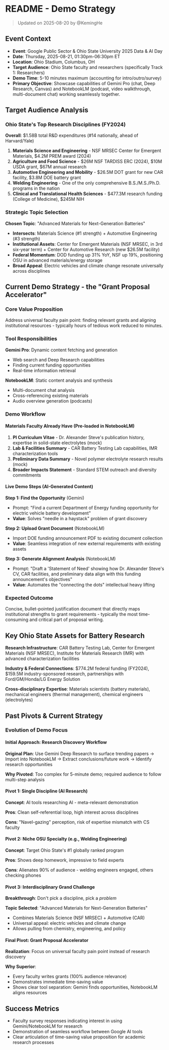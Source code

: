 # README - Demo Strategy

> Updated on 2025-08-20 by @KemingHe

## Event Context

- **Event**: Google Public Sector & Ohio State University 2025 Data & AI Day  
- **Date**: Thursday, 2025-08-21, 01:30pm-06:30pm ET  
- **Location**: Ohio Stadium, Columbus, OH  
- **Target Audience**: Ohio State faculty and researchers (specifically Track 1: Researchers)  
- **Demo Time**: 5-10 minutes maximum (accounting for intro/outro/survey)  
- **Primary Objective**: Showcase capabilities of Gemini Pro (chat, Deep Research, Canvas) and NotebookLM (podcast, video walkthrough, multi-document chat) working seamlessly together.

## Target Audience Analysis

### Ohio State's Top Research Disciplines (FY2024)

**Overall**: $1.58B total R&D expenditures (#14 nationally, ahead of Harvard/Yale)

1. **Materials Science and Engineering** - NSF MRSEC Center for Emergent Materials, $4.2M PREM award (2024)
2. **Agriculture and Food Science** - $26M NSF TARDISS ERC (2024), $10M USDA grant, $67M annual research  
3. **Automotive Engineering and Mobility** - $26.5M DOT grant for new CAR facility, $3.8M DOE battery grant
4. **Welding Engineering** - One of the only comprehensive B.S./M.S./Ph.D. programs in the nation
5. **Clinical and Translational Health Sciences** - $477.3M research funding (College of Medicine), $245M NIH

### Strategic Topic Selection

**Chosen Topic**: "Advanced Materials for Next-Generation Batteries"

- **Intersects**: Materials Science (#1 strength) + Automotive Engineering (#3 strength)
- **Institutional Assets**: Center for Emergent Materials (NSF MRSEC, in 3rd six-year term) + Center for Automotive Research (new $26.5M facility)
- **Federal Momentum**: DOD funding up 31% YoY, NSF up 19%, positioning OSU in advanced materials/energy storage
- **Broad Appeal**: Electric vehicles and climate change resonate universally across disciplines

## Current Demo Strategy - the "Grant Proposal Accelerator"

### Core Value Proposition

Address universal faculty pain point: finding relevant grants and aligning institutional resources - typically hours of tedious work reduced to minutes.

### Tool Responsibilities

**Gemini Pro**: Dynamic content fetching and generation

- Web search and Deep Research capabilities
- Finding current funding opportunities
- Real-time information retrieval

**NotebookLM**: Static content analysis and synthesis

- Multi-document chat analysis
- Cross-referencing existing materials
- Audio overview generation (podcasts)

### Demo Workflow

#### Materials Faculty Already Have (Pre-loaded in NotebookLM)

1. **PI Curriculum Vitae** - Dr. Alexander Steve's publication history, expertise in solid-state electrolytes (mock)
2. **Lab & Facilities Summary** - CAR Battery Testing Lab capabilities, IMR characterization tools  
3. **Preliminary Data Summary** - Novel polymer electrolyte research results (mock)
4. **Broader Impacts Statement** - Standard STEM outreach and diversity commitments

#### Live Demo Steps (AI-Generated Content)

**Step 1: Find the Opportunity** (Gemini)

- Prompt: "Find a current Department of Energy funding opportunity for electric vehicle battery development"
- **Value**: Solves "needle in a haystack" problem of grant discovery

**Step 2: Upload Grant Document** (NotebookLM)

- Import DOE funding announcement PDF to existing document collection
- **Value**: Seamless integration of new external requirements with existing assets

**Step 3: Generate Alignment Analysis** (NotebookLM)  

- Prompt: "Draft a 'Statement of Need' showing how Dr. Alexander Steve's CV, CAR facilities, and preliminary data align with this funding announcement's objectives"
- **Value**: Automates the "connecting the dots" intellectual heavy lifting

### Expected Outcome

Concise, bullet-pointed justification document that directly maps institutional strengths to grant requirements - typically the most time-consuming and critical part of proposal writing.

## Key Ohio State Assets for Battery Research

**Research Infrastructure**: CAR Battery Testing Lab, Center for Emergent Materials (NSF MRSEC), Institute for Materials Research (IMR) with advanced characterization facilities

**Industry & Federal Connections**: $774.2M federal funding (FY2024), $159.5M industry-sponsored research, partnerships with Ford/GM/Honda/LG Energy Solution

**Cross-disciplinary Expertise**: Materials scientists (battery materials), mechanical engineers (thermal management), chemical engineers (electrolytes)

## Past Pivots & Current Strategy

### Evolution of Demo Focus

#### Initial Approach: Research Discovery Workflow

**Original Plan**: Use Gemini Deep Research to surface trending papers → Import into NotebookLM → Extract conclusions/future work → Identify research opportunities

**Why Pivoted**: Too complex for 5-minute demo; required audience to follow multi-step analysis

#### Pivot 1: Single Discipline (AI Research)

**Concept**: AI tools researching AI - meta-relevant demonstration

**Pros**: Clean self-referential loop, high interest across disciplines

**Cons**: "Navel-gazing" perception, risk of expertise mismatch with CS faculty

#### Pivot 2: Niche OSU Specialty (e.g., Welding Engineering)

**Concept**: Target Ohio State's #1 globally ranked program

**Pros**: Shows deep homework, impressive to field experts

**Cons**: Alienates 90% of audience - welding engineers engaged, others checking phones

#### Pivot 3: Interdisciplinary Grand Challenge

**Breakthrough**: Don't pick a discipline, pick a *problem*

**Topic Selected**: "Advanced Materials for Next-Generation Batteries"

- Combines Materials Science (NSF MRSEC) + Automotive (CAR)
- Universal appeal: electric vehicles and climate change
- Allows pulling from chemistry, engineering, and policy

#### Final Pivot: Grant Proposal Accelerator

**Realization**: Focus on universal faculty pain point instead of research discovery

**Why Superior**:

- Every faculty writes grants (100% audience relevance)
- Demonstrates immediate time-saving value
- Shows clear tool separation: Gemini finds opportunities, NotebookLM aligns resources

## Success Metrics

- Faculty survey responses indicating interest in using Gemini/NotebookLM for research
- Demonstration of seamless workflow between Google AI tools
- Clear articulation of time-saving value proposition for academic research processes
